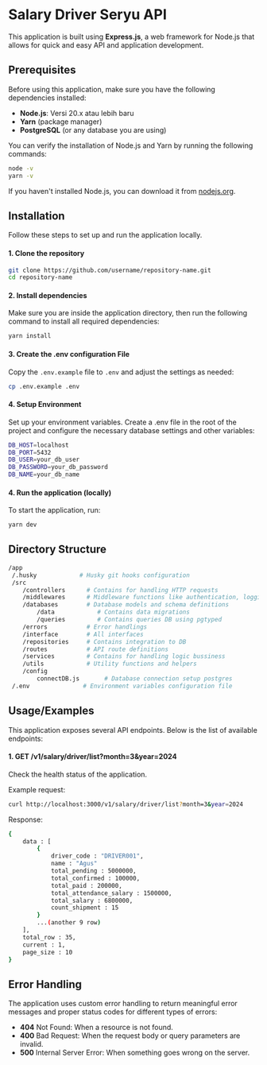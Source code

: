 # Salary Driver Seryu API

This application is built using **Express.js**, a web framework for Node.js that allows for quick and easy API and application development.

## Prerequisites
Before using this application, make sure you have the following dependencies installed:

- **Node.js**: Versi 20.x atau lebih baru
- **Yarn** (package manager)
- **PostgreSQL** (or any database you are using)

You can verify the installation of Node.js and Yarn by running the following commands:
```bash
node -v
yarn -v
```

If you haven't installed Node.js, you can download it from [nodejs.org](https://nodejs.org/).

## Installation

Follow these steps to set up and run the application locally.

#### 1. Clone the repository

```bash
git clone https://github.com/username/repository-name.git
cd repository-name
```
#### 2. Install dependencies

Make sure you are inside the application directory, then run the following command to install all required dependencies:

```bash
yarn install
```

#### 3. Create the .env configuration File

Copy the `.env.example` file to `.env` and adjust the settings as needed:

```bash
cp .env.example .env
```

#### 4. Setup Environment

Set up your environment variables. Create a .env file in the root of the project and configure the necessary database settings and other variables:

```bash
DB_HOST=localhost
DB_PORT=5432
DB_USER=your_db_user
DB_PASSWORD=your_db_password
DB_NAME=your_db_name
```

#### 4. Run the application (locally)

To start the application, run:

```bash
yarn dev
```
## Directory Structure

```bash
/app
 /.husky            # Husky git hooks configuration
 /src    
    /controllers      # Contains for handling HTTP requests
    /middlewares      # Middleware functions like authentication, logging, etc.
    /databases        # Database models and schema definitions
        /data            # Contains data migrations
        /queries         # Contains queries DB using pgtyped
    /errors           # Error handlings
    /interface        # All interfaces
    /repositories     # Contains integration to DB
    /routes           # API route definitions
    /services         # Contains for handling logic bussiness
    /utils            # Utility functions and helpers
    /config
        connectDB.js       # Database connection setup postgres
 /.env               # Environment variables configuration file
```
## Usage/Examples

This application exposes several API endpoints. Below is the list of available endpoints:

#### 1. GET /v1/salary/driver/list?month=3&year=2024
Check the health status of the application.

Example request:

```bash
curl http://localhost:3000/v1/salary/driver/list?month=3&year=2024
```

Response:

```bash
{
	data : [
		{
			driver_code : "DRIVER001",
			name : "Agus"
			total_pending : 5000000,
			total_confirmed : 100000,
			total_paid : 200000,
			total_attendance_salary : 1500000,
			total_salary : 6800000,
			count_shipment : 15
		}
		...(another 9 row)
	],
	total_row : 35,
	current : 1,
	page_size : 10
}
```

## Error Handling

The application uses custom error handling to return meaningful error messages and proper status codes for different types of errors:

- **404** Not Found: When a resource is not found.
- **400** Bad Request: When the request body or query parameters are invalid.
- **500** Internal Server Error: When something goes wrong on the server.
